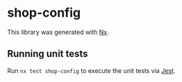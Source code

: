 # shop-config

This library was generated with [Nx](https://nx.dev).

## Running unit tests

Run `nx test shop-config` to execute the unit tests via [Jest](https://jestjs.io).
